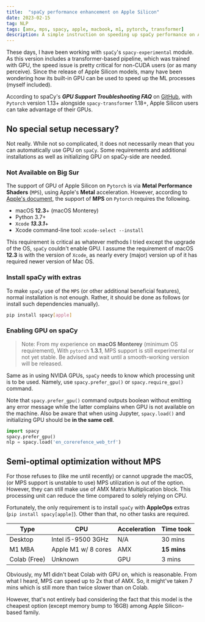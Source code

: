 ```yaml
---
title:  "spaCy performance enhancement on Apple Silicon"
date: 2023-02-15
tag: NLP
tags: [amx, mps, spacy, apple, macbook, m1, pytorch, transformer]
description: A simple instruction on speeding up spaCy performance on Apple Silicon-powered computers
---
```


These days, I have been working with `spaCy`'s `spacy-experimental` module. As this version includes a transformer-based pipeline, which was trained with GPU, the speed issue is pretty critical for non-CUDA users (or as many perceive).
Since the release of Apple Silicon models, many have been wondering how its built-in GPU can be used to speed up the ML processes (myself included).

According to spaCy's ***GPU Support Troubleshooting FAQ*** on [GitHub](https://github.com/explosion/spaCy/discussions/11436), with `Pytorch` version 1.13+ alongside `spacy-transformer` 1.18+, Apple Silicon users can take advantage of their GPUs.


## No special setup necessary?

Not really.
While not so complicated, it does not necessarily mean that you can automatically use GPU on `spaCy`. Some requirements and additional installations as well as initializing GPU on spaCy-side are needed.


### Not Available on Big Sur

The support of GPU of Apple Silicon on `Pytorch` is via **Metal Performance Shaders** (`MPS`), using Apple's **Metal** acceleration. However, according to [Apple's document](https://developer.apple.com/metal/pytorch/), the support of **MPS** on `Pytorch` requires the following.
* macOS **12.3**+ (macOS Monterey)
* Python 3.7+
* `Xcode` ***13.3.1***+
* Xcode command-line tool: `xcode-select --install`

This requirement is critical as whatever methods I tried except the upgrade of the OS, `spaCy` couldn't enable GPU.
I assume the requirement of macOS **12.3** is with the version of `Xcode`, as nearly every (major) version up of it has required newer version of Mac OS.


### Install spaCy with extras

To make `spaCy` use of the `MPS` (or other additional beneficial features), normal installation is not enough.
Rather, it should be done as follows (or install such dependencies manually).

```bash
pip install spacy[apple]
```


### Enabling GPU on spaCy

> Note: From my experience on **macOS Monterey** (minimum OS requirement), With `pytorch` **1.3.1**, MPS support is still experimental or not yet stable. Be advised and wait until a smooth-working version will be released. 

Same as in using NVIDA GPUs, `spaCy` needs to know which processing unit is to be used.
Namely, use `spacy.prefer_gpu()` or `spacy.require_gpu()` command.

Note that `spacy.prefer_gpu()` command outputs boolean without emitting any error message while the latter complains when GPU is not available on the machine.
Also be aware that when using Jupyter, `spacy.load()` and initializing GPU should be **in the same cell**.

```python
import spacy
spacy.prefer_gpu()
nlp = spacy.load('en_corerefence_web_trf')
```

## Semi-optimal optimization without MPS

For those refuses to (like me until recently) or cannot upgrade the macOS, (or MPS support is unstable to use) MPS utilization is out of the option. However, they can still make use of AMX Matrix Multiplication block.
This processing unit can reduce the time compared to solely relying on CPU.

Fortunately, the only requirement is to install `spaCy` with **AppleOps** extras (`pip install spacy[apple]`).
Other than that, no other tasks are required.

| Type | CPU | Acceleration | Time took |
| --- | --- | --- | --- |
| Desktop | Intel i5-9500 3GHz | N/A | 30 mins |
| M1 MBA | Apple M1 w/ 8 cores | AMX | **15 mins** |
| Colab (Free) | Unknown | GPU | 3 mins | 

Obviously, my M1 didn't beat Colab with GPU on, which is reasonable. 
From what I heard, MPS can speed up to 2x that of AMX. So, it might've taken 7 mins which is still more than twice slower than on Colab.

However, that's not entirely bad considering the fact that this model is the cheapest option (except memory bump to 16GB) among Apple Silicon-based family.
